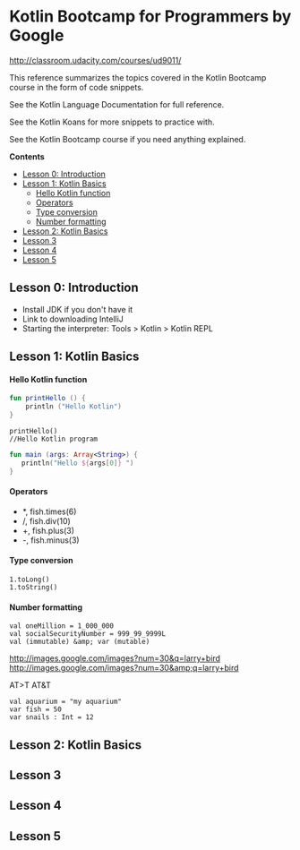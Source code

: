 
# Kotlin Bootcamp for Programmers by Google
    
  http://classroom.udacity.com/courses/ud9011/
  
  This reference summarizes the topics covered in the Kotlin Bootcamp course in the form of code snippets.
  
  See the Kotlin Language Documentation for full reference. 
  
  See the Kotlin Koans for more snippets to practice with. 
  
  See the Kotlin Bootcamp course if you need anything explained. 

<!-- START doctoc generated TOC please keep comment here to allow auto update -->
<!-- DON'T EDIT THIS SECTION, INSTEAD RE-RUN doctoc TO UPDATE -->
**Contents**

- [Lesson 0: Introduction](#lesson-0-introduction)
- [Lesson 1: Kotlin Basics](#lesson-1-kotlin-basics)
    - [Hello Kotlin function](#hello-kotlin-function)
    - [Operators](#operators)
    - [Type conversion](#type-conversion)
    - [Number formatting](#number-formatting)
- [Lesson 2: Kotlin Basics](#lesson-2-kotlin-basics)
- [Lesson 3](#lesson-3)
- [Lesson 4](#lesson-4)
- [Lesson 5](#lesson-5)

<!-- END doctoc generated TOC please keep comment here to allow auto update -->


## Lesson 0: Introduction

- Install JDK if you don't have it
- Link to downloading  IntelliJ
- Starting the interpreter: Tools > Kotlin > Kotlin REPL

## Lesson 1: Kotlin Basics

#### Hello Kotlin function

```kotlin
fun printHello () {
    println ("Hello Kotlin")
}
```

```
printHello()
//Hello Kotlin program
```

```kotlin
fun main (args: Array<String>) {
   println("Hello ${args[0]} ")
}
```
#### Operators
- *, fish.times(6)
- /, fish.div(10)
- +, fish.plus(3)
- -, fish.minus(3)
      
#### Type conversion 
```
1.toLong()
1.toString()
```
#### Number formatting
```
val oneMillion = 1_000_000
val socialSecurityNumber = 999_99_9999L
val (immutable) &amp; var (mutable)
```

http://images.google.com/images?num=30&q=larry+bird
http://images.google.com/images?num=30&amp;q=larry+bird

AT&gt;T
    AT&amp;T


```
val aquarium = "my aquarium"
var fish = 50
var snails : Int = 12
```



## Lesson 2: Kotlin Basics



## Lesson 3

## Lesson 4

## Lesson 5